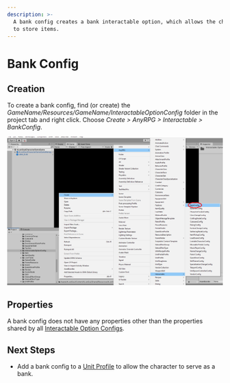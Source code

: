 ```yaml
---
description: >-
  A bank config creates a bank interactable option, which allows the character
  to store items.
---
```


# Bank Config

## Creation

To create a bank config, find (or create) the _GameName/Resources/GameName/InteractableOptionConfig_ folder in the project tab and right click.  Choose _Create > AnyRPG > Interactable > BankConfig_.

![](<../../.gitbook/assets/image (7).png>)

## Properties

A bank config does not have any properties other than the properties shared by all [Interactable Option Configs](./#properties).

## Next Steps

* Add a bank config to a [Unit Profile](../unit-profile.md) to allow the character to serve as a bank.
